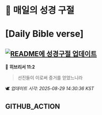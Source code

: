 # 🙏 매일의 성경 구절
# [Daily Bible verse]
## [![README에 성경구절 업데이트](https://github.com/DONGSUKA/first_test/actions/workflows/update-readme-bible.yml/badge.svg)](https://github.com/DONGSUKA/first_test/actions/workflows/update-readme-bible.yml)
<!-- START_BIBLE_VERSE -->
📖 **히브리서 11:2**
> 선진들이 이로써 증거를 얻었느니라

🕊️ _업데이트 시각: 2025-08-29 14:30:36 KST_
  <!-- END_BIBLE_VERSE -->
## GITHUB_ACTION
